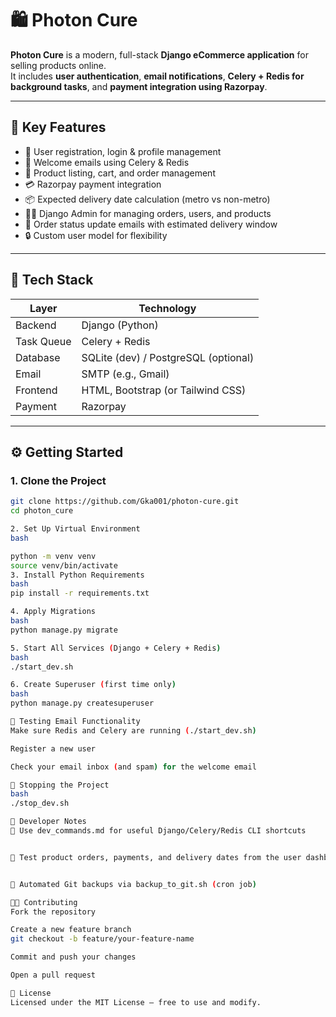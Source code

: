 # 🛍️ Photon Cure

**Photon Cure** is a modern, full-stack **Django eCommerce application** for selling products online.  
It includes **user authentication**, **email notifications**, **Celery + Redis for background tasks**, and **payment integration using Razorpay**.

---

## 🚀 Key Features

- 👤 User registration, login & profile management
- 📧 Welcome emails using Celery & Redis
- 🛒 Product listing, cart, and order management
- 💳 Razorpay payment integration
- 📦 Expected delivery date calculation (metro vs non-metro)
- 🧑‍💼 Django Admin for managing orders, users, and products
- 📩 Order status update emails with estimated delivery window
- 🔒 Custom user model for flexibility

---

## 🧰 Tech Stack

| Layer        | Technology               |
|--------------|--------------------------|
| Backend      | Django (Python)          |
| Task Queue   | Celery + Redis           |
| Database     | SQLite (dev) / PostgreSQL (optional) |
| Email        | SMTP (e.g., Gmail)       |
| Frontend     | HTML, Bootstrap (or Tailwind CSS) |
| Payment      | Razorpay                 |

---

## ⚙️ Getting Started

### 1. Clone the Project

```bash
git clone https://github.com/Gka001/photon-cure.git
cd photon_cure

2. Set Up Virtual Environment
bash

python -m venv venv
source venv/bin/activate
3. Install Python Requirements
bash
pip install -r requirements.txt

4. Apply Migrations
bash
python manage.py migrate

5. Start All Services (Django + Celery + Redis)
bash
./start_dev.sh

6. Create Superuser (first time only)
bash
python manage.py createsuperuser

🧪 Testing Email Functionality
Make sure Redis and Celery are running (./start_dev.sh)

Register a new user

Check your email inbox (and spam) for the welcome email

🛑 Stopping the Project
bash
./stop_dev.sh

📝 Developer Notes
📁 Use dev_commands.md for useful Django/Celery/Redis CLI shortcuts


🧪 Test product orders, payments, and delivery dates from the user dashboard


🔄 Automated Git backups via backup_to_git.sh (cron job)

🧑‍💻 Contributing
Fork the repository

Create a new feature branch
git checkout -b feature/your-feature-name

Commit and push your changes

Open a pull request

📄 License
Licensed under the MIT License — free to use and modify.

